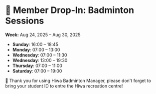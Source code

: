# 🎾 Member Drop-In: Badminton Sessions
**Week:** Aug 24, 2025 – Aug 30, 2025

- **Sunday**: 16:00 – 18:45
- **Monday**: 07:00 – 13:00
- **Wednesday**: 07:00 – 11:30
- **Wednesday**: 13:00 – 19:30
- **Thursday**: 07:00 – 11:00
- **Saturday**: 07:00 – 19:00

📣 Thank you for using Hiwa Badminton Manager, please don't forget to bring your student ID to entre the Hiwa recreation centre!
